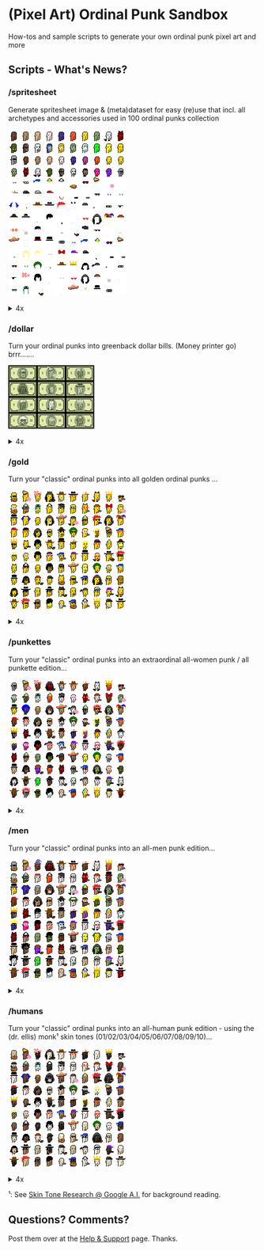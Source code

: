 # (Pixel Art) Ordinal Punk Sandbox


How-tos and sample scripts to generate your own ordinal punk pixel art and more



## Scripts - What's News?

### /spritesheet

Generate spritesheet image & (meta)dataset for easy (re)use
that incl. all archetypes and accessories
used in 100 ordinal punks collection

![](spritesheet/i/spritesheet.png)

<details>
<summary markdown="1">4x</summary>

![](spritesheet/i/spritesheet@4x.png)

</details>




### /dollar

Turn your ordinal punks into greenback dollar bills. (Money printer go)  brrr.......

![](dollar/i/dollars.png)

<details>
<summary markdown="1">4x</summary>

![](dollar/i/dollars@4x.png)

</details>



### /gold

Turn your "classic" ordinal punks into all golden ordinal punks ...


![](gold/i/golden.png)


<details>
<summary markdown="1">4x</summary>

![](gold/i/golden@4x.png)

</details>



### /punkettes

Turn your "classic" ordinal punks into an extraordinal all-women punk / all punkette edition...

![](punkettes/i/punkettes.png)

<details>
<summary markdown="1">4x</summary>

![](punkettes/i/punkettes@4x.png)

</details>



### /men

Turn your "classic" ordinal punks into an all-men punk edition...

![](men/i/men.png)

<details>
<summary markdown="1">4x</summary>

![](men/i/men@4x.png)

</details>



### /humans

Turn your "classic" ordinal punks into an all-human punk edition -
using the (dr. ellis) monk¹ skin tones (01/02/03/04/05/06/07/08/09/10)...

![](humans/i/humans.png)

<details>
<summary markdown="1">4x</summary>

![](humans/i/humans@4x.png)

</details>


¹: See [Skin Tone Research @ Google A.I.](https://skintone.google/) for background reading.





## Questions? Comments?

Post them over at the [Help & Support](https://github.com/geraldb/help) page. Thanks.



